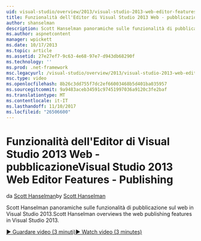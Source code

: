 ```yaml
---
uid: visual-studio/overview/2013/visual-studio-2013-web-editor-features-publishing
title: Funzionalità dell'Editor di Visual Studio 2013 Web - pubblicazione | Documenti Microsoft
author: shanselman
description: Scott Hanselman panoramiche sulle funzionalità di pubblicazione sul web in Visual Studio 2013.
ms.author: aspnetcontent
manager: wpickett
ms.date: 10/17/2013
ms.topic: article
ms.assetid: 27e27ef7-9c63-4e68-97e7-d943db68290f
ms.technology: ''
ms.prod: .net-framework
msc.legacyurl: /visual-studio/overview/2013/visual-studio-2013-web-editor-features-publishing
msc.type: video
ms.openlocfilehash: 8b26c3dd755f7dc2ef66003468b5d401ba035957
ms.sourcegitcommit: 9a9483aceb34591c97451997036a9120c3fe2baf
ms.translationtype: MT
ms.contentlocale: it-IT
ms.lasthandoff: 11/10/2017
ms.locfileid: "26506600"
---
```

<a name="visual-studio-2013-web-editor-features---publishing"></a><span data-ttu-id="a200b-103">Funzionalità dell'Editor di Visual Studio 2013 Web - pubblicazione</span><span class="sxs-lookup"><span data-stu-id="a200b-103">Visual Studio 2013 Web Editor Features - Publishing</span></span>
====================
<span data-ttu-id="a200b-104">da [Scott Hanselman](https://github.com/shanselman)</span><span class="sxs-lookup"><span data-stu-id="a200b-104">by [Scott Hanselman](https://github.com/shanselman)</span></span>

<span data-ttu-id="a200b-105">Scott Hanselman panoramiche sulle funzionalità di pubblicazione sul web in Visual Studio 2013.</span><span class="sxs-lookup"><span data-stu-id="a200b-105">Scott Hanselman overviews the web publishing features in Visual Studio 2013.</span></span>

[<span data-ttu-id="a200b-106">&#9654; Guardare video (3 minuti)</span><span class="sxs-lookup"><span data-stu-id="a200b-106">&#9654; Watch video (3 minutes)</span></span>](https://channel9.msdn.com/Blogs/ASP-NET-Site-Videos/visual-studio-2013-web-editor-features-publishing)
